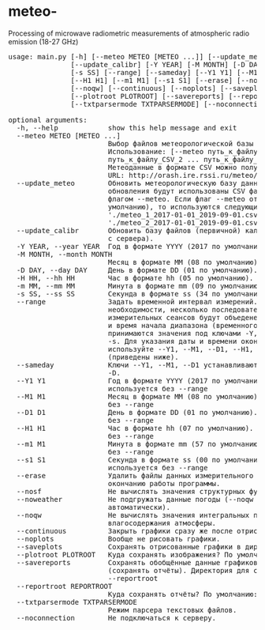 # meteo-
Processing of microwave radiometric measurements of atmospheric radio emission (18-27 GHz)

<pre>usage: main.py [-h] [--meteo METEO [METEO ...]] [--update_meteo]
               [--update_calibr] [-Y YEAR] [-M MONTH] [-D DAY] [-H HH] [-m MM]
               [-s SS] [--range] [--sameday] [--Y1 Y1] [--M1 M1] [--D1 D1]
               [--H1 H1] [--m1 M1] [--s1 S1] [--erase] [--nosf] [--noweather]
               [--noqw] [--continuous] [--noplots] [--saveplots]
               [--plotroot PLOTROOT] [--savereports] [--reportroot REPORTROOT]
               [--txtparsermode TXTPARSERMODE] [--noconnection]

optional arguments:
  -h, --help            show this help message and exit
  --meteo METEO [METEO ...]
                        Выбор файлов метеорологической базы данных (CSV).
                        Использование: [--meteo путь_к_файлу_CSV_1
                        путь_к_файлу_CSV_2 ... путь_к_файлу_CSV_N ].
                        Метеоданные в формате CSV можно получить по адресу
                        URL: http://orash.ire.rssi.ru/meteo/index.php
  --update_meteo        Обновить метеорологическую базу данных. В процессе
                        обновления будут использованы CSV файлы, указанные под
                        флагом --meteo. Если флаг --meteo отсутствует (по
                        умолчанию), то используются следующие файлы:
                        &apos;./meteo_1_2017-01-01_2019-09-01.csv&apos;,
                        &apos;./meteo_2_2017-01-01_2019-09-01.csv&apos;
  --update_calibr       Обновить базу файлов (первичной) калибровки (загрузка
                        с сервера).
  -Y YEAR, --year YEAR  Год в формате YYYY (2017 по умолчанию).
  -M MONTH, --month MONTH
                        Месяц в формате MM (08 по умолчанию).
  -D DAY, --day DAY     День в формате DD (01 по умолчанию).
  -H HH, --hh HH        Час в формате hh (05 по умолчанию).
  -m MM, --mm MM        Минута в формате mm (09 по умолчанию).
  -s SS, --ss SS        Секунда в формате ss (34 по умолчанию).
  --range               Задать временной интервал измерений. При
                        необходимости, несколько последовательных
                        измерительных сеансов будут объеденены в один. За дату
                        и время начала диапазона (временного интервала)
                        принимаются значения под ключами -Y, -M, -D, -H, -m,
                        -s. Для указания даты и времени окончания диапазона
                        используйте --Y1, --M1, --D1, --H1, --m1, --s1
                        (приведены ниже).
  --sameday             Ключи --Y1, --M1, --D1 устанавливаются равными -Y, -M,
                        -D.
  --Y1 Y1               Год в формате YYYY (2017 по умолчанию). Не
                        используется без --range
  --M1 M1               Месяц в формате MM (08 по умолчанию). Не используется
                        без --range
  --D1 D1               День в формате DD (01 по умолчанию). Не используется
                        без --range
  --H1 H1               Час в формате hh (07 по умолчанию). Не используется
                        без --range
  --m1 M1               Минута в формате mm (57 по умолчанию). Не используется
                        без --range
  --s1 S1               Секунда в формате ss (00 по умолчанию). Не
                        используется без --range
  --erase               Удалить файлы данных измерительного сеанса по
                        окончанию работы программы.
  --nosf                Не вычислять значения структурных функций.
  --noweather           Не подгружать данные погоды (--noqw будет устновлен
                        автоматически).
  --noqw                Не вычислять значения интегральных параметров
                        влагосодержания атмосферы.
  --continuous          Закрыть графики сразу же после отрисовки.
  --noplots             Вообще не рисовать графики.
  --saveplots           Сохранять отрисованные графики в директорию --plotroot
  --plotroot PLOTROOT   Куда сохранять изображения? По умолчанию: ./pic/
  --savereports         Сохранять обобщённые данные графиков в текстовом виде
                        (сохранять отчёты). Директория для сохранения:
                        --reportroot
  --reportroot REPORTROOT
                        Куда сохранять отчёты? По умолчанию: ./reports/
  --txtparsermode TXTPARSERMODE
                        Режим парсера текстовых файлов.
  --noconnection        Не подключаться к серверу.
</pre>
